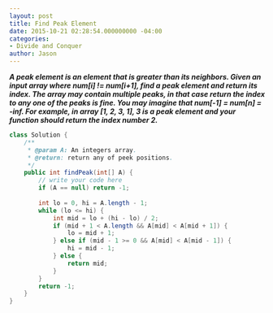 ```yaml
---
layout: post
title: Find Peak Element
date: 2015-10-21 02:28:54.000000000 -04:00
categories:
- Divide and Conquer
author: Jason
---
```

<p><strong><em>A peak element is an element that is greater than its neighbors. Given an input array where num[i] !=  num[i+1], find a peak element and return its index. The array may contain multiple peaks, in that case return the index to any one of the peaks is fine. You may imagine that num[-1] = num[n] = -inf. For example, in array [1, 2, 3, 1], 3 is a peak element and your function should return the index number 2.</em></strong></p>

``` java
class Solution {
    /**
     * @param A: An integers array.
     * @return: return any of peek positions.
     */
    public int findPeak(int[] A) {
        // write your code here
        if (A == null) return -1;
        
        int lo = 0, hi = A.length - 1;
        while (lo <= hi) {
            int mid = lo + (hi - lo) / 2;
            if (mid + 1 < A.length && A[mid] < A[mid + 1]) {
                lo = mid + 1;
            } else if (mid - 1 >= 0 && A[mid] < A[mid - 1]) {
                hi = mid - 1;
            } else {
                return mid;
            }
        }
        return -1;
    }
}
```
